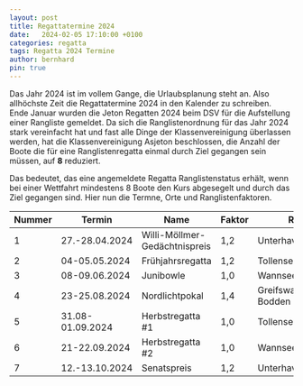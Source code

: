 ```yaml
---
layout: post
title: Regattatermine 2024
date:   2024-02-05 17:10:00 +0100
categories: regatta
tags: Regatta 2024 Termine
author: bernhard
pin: true
---
```

Das Jahr 2024 ist im vollem Gange, die Urlaubsplanung steht an. Also allhöchste Zeit die Regattatermine 2024 in den Kalender zu schreiben.  
Ende Januar wurden die Jeton Regatten 2024 beim DSV für die Aufstellung einer Rangliste gemeldet. Da sich die Ranglistenordnung für das Jahr 2024 stark vereinfacht hat und fast alle Dinge der Klassenvereinigung überlassen werden, hat die Klassenvereinigung Asjeton beschlossen, die Anzahl der Boote die für eine Ranglistenregatta einmal durch Ziel gegangen sein müssen, auf **8** reduziert.  

Das bedeutet, das eine angemeldete Regatta Ranglistenstatus erhält, wenn bei einer Wettfahrt mindestens 8 Boote den Kurs abgesegelt und durch das Ziel gegangen sind. Hier nun die Termne, Orte und Ranglistenfaktoren. 

|Nummer |Termin             |Name                              | Faktor |Revier            |Veranstalter|
|-------|-------------------|----------------------------------|--------|------------------|------------|
|1		|27.-28.04.2024     |Willi-Möllmer-Gedächtnispreis     |1,2     | Unterhavel       |SCO         |
|2		|04-05.05.2024		|Frühjahrsregatta				   |1,2|Tollensesee|SVN|
|3      |08-09.06.2024		|Junibowle						   |1,0		|Wannsee |SCW-B|
|4		|23-25.08.2024		|Nordlichtpokal					   |1,4		|Greifswalder Bodden|Asjeton|
|5		|31.08-01.09.2024	|Herbstregatta #1				   |1,0		|Tollensesee|SVN|
|6		|21-22.09.2024		|Herbstregatta #2				   |1,0		|Wannsee|SCW-B|
|7		|12.-13.10.2024		|Senatspreis					   |1,2		|Unterhavel/Wannsee|BYC|


